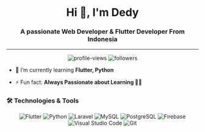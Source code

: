 <h1 align="center">Hi 👋, I'm Dedy</h1>
<h3 align="center">A passionate Web Developer & Flutter Developer From Indonesia</h3>

---

<p align="center">
  <img src="https://komarev.com/ghpvc/?username=yourusername&label=Profile%20views&color=0e75b6&style=flat" alt="profile-views"/>
  <img src="https://img.shields.io/github/followers/yourusername?label=Followers" alt="followers"/>
</p>

- 🌱 I’m currently learning **Flutter, Python**

- ⚡ Fun fact: **Always Passionate about Learning 👨‍💻**

### 🛠️ Technologies & Tools
<p align="center">
  <img src="https://img.shields.io/badge/Flutter-%2302569B.svg?style=for-the-badge&logo=Flutter&logoColor=white" alt="Flutter"/>
  <img src="https://img.shields.io/badge/Python-%233776AB.svg?style=for-the-badge&logo=Python&logoColor=white" alt="Python"/>
  <img src="https://img.shields.io/badge/Laravel-%23FF2D20.svg?style=for-the-badge&logo=laravel&logoColor=white" alt="Laravel"/>
  <img src="https://img.shields.io/badge/MySQL-%234479A1.svg?style=for-the-badge&logo=MySQL&logoColor=white" alt="MySQL"/>
  <img src="https://img.shields.io/badge/PostgreSQL-%233477B0.svg?style=for-the-badge&logo=PostgreSQL&logoColor=white" alt="PostgreSQL"/>
  <img src="https://img.shields.io/badge/Firebase-%23039BE0.svg?style=for-the-badge&logo=firebase&logoColor=white" alt="Firebase"/>
  <img src="https://img.shields.io/badge/Visual%20Studio%20Code-%23007ACC.svg?style=for-the-badge&logo=visual-studio-code&logoColor=white" alt="Visual Studio Code"/>
  <img src="https://img.shields.io/badge/Git-%23F05032.svg?style=for-the-badge&logo=git&logoColor=white" alt="Git"/>
</p>

